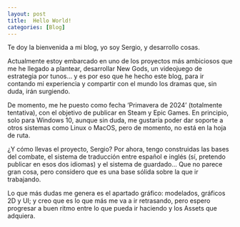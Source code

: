 ```yaml
---
layout: post
title:  Hello World!
categories: [Blog]
---
```


Te doy la bienvenida a mi blog, yo soy Sergio, y desarrollo cosas.

Actualmente estoy embarcado en uno de los proyectos más ambiciosos que me he llegado a plantear, desarrollar New Gods, un videojuego de estrategia por tunos… y es por eso que he hecho este blog, para ir contando mi experiencia y compartir con el mundo los dramas que, sin duda, irán surgiendo.

De momento, me he puesto como fecha ‘Primavera de 2024’ (totalmente tentativa), con el objetivo de publicar en Steam y Epic Games. En principio, solo para Windows 10, aunque sin duda, me gustaría poder dar soporte a otros sistemas como Linux o MacOS, pero de momento, no está en la hoja de ruta.

¿Y cómo llevas el proyecto, Sergio?
Por ahora, tengo construidas las bases del combate, el sistema de traducción entre español e inglés (sí, pretendo publicar en esos dos idiomas) y el sistema de guardado… Que no parece gran cosa, pero considero que es una base sólida sobre la que ir trabajando.

Lo que más dudas me genera es el apartado gráfico: modelados, gráficos 2D y UI; y creo que es lo que más me va a ir retrasando, pero espero progresar a buen ritmo entre lo que pueda ir haciendo y los Assets que adquiera.